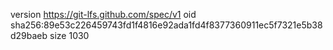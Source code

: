 version https://git-lfs.github.com/spec/v1
oid sha256:89e53c226459743fd1f4816e92ada1fd4f8377360911ec5f7321e5b38d29baeb
size 1030
